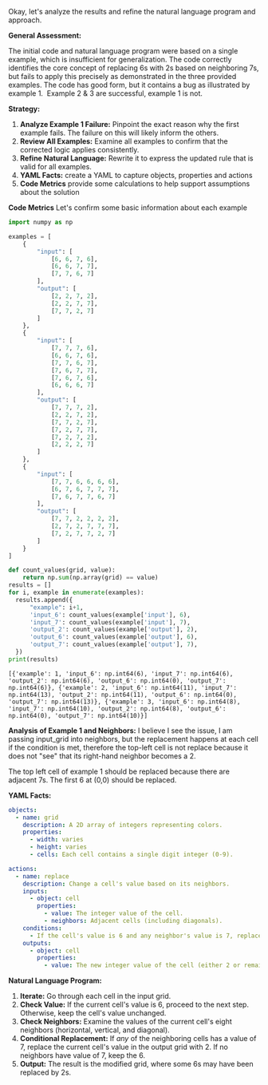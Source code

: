Okay, let's analyze the results and refine the natural language program and approach.

**General Assessment:**

The initial code and natural language program were based on a single example, which is insufficient for generalization. The code correctly identifies the core concept of replacing 6s with 2s based on neighboring 7s, but fails to apply this precisely as demonstrated in the three provided examples. The code has good form, but it contains a bug as illustrated by example 1.  Example 2 & 3 are successful, example 1 is not.

**Strategy:**

1.  **Analyze Example 1 Failure:** Pinpoint the exact reason why the first example fails. The failure on this will likely inform the others.
2.  **Review All Examples:** Examine all examples to confirm that the corrected logic applies consistently.
3. **Refine Natural Language:** Rewrite it to express the updated rule that is valid for all examples.
4.  **YAML Facts:** create a YAML to capture objects, properties and actions
5. **Code Metrics** provide some calculations to help support assumptions about the solution

**Code Metrics**
Let's confirm some basic information about each example


``` python
import numpy as np

examples = [
    {
        "input": [
            [6, 6, 7, 6],
            [6, 6, 7, 7],
            [7, 7, 6, 7]
        ],
        "output": [
            [2, 2, 7, 2],
            [2, 2, 7, 7],
            [7, 7, 2, 7]
        ]
    },
    {
        "input": [
            [7, 7, 7, 6],
            [6, 6, 7, 6],
            [7, 7, 6, 7],
            [7, 6, 7, 7],
            [7, 6, 7, 6],
            [6, 6, 6, 7]
        ],
        "output": [
            [7, 7, 7, 2],
            [2, 2, 7, 2],
            [7, 7, 2, 7],
            [7, 2, 7, 7],
            [7, 2, 7, 2],
            [2, 2, 2, 7]
        ]
    },
    {
        "input": [
            [7, 7, 6, 6, 6, 6],
            [6, 7, 6, 7, 7, 7],
            [7, 6, 7, 7, 6, 7]
        ],
        "output": [
            [7, 7, 2, 2, 2, 2],
            [2, 7, 2, 7, 7, 7],
            [7, 2, 7, 7, 2, 7]
        ]
    }
]

def count_values(grid, value):
    return np.sum(np.array(grid) == value)
results = []
for i, example in enumerate(examples):
  results.append({
      "example": i+1,
      'input_6': count_values(example['input'], 6),
      'input_7': count_values(example['input'], 7),
      'output_2': count_values(example['output'], 2),
      'output_6': count_values(example['output'], 6),
      'output_7': count_values(example['output'], 7),
  })
print(results)


```
```
[{'example': 1, 'input_6': np.int64(6), 'input_7': np.int64(6), 'output_2': np.int64(6), 'output_6': np.int64(0), 'output_7': np.int64(6)}, {'example': 2, 'input_6': np.int64(11), 'input_7': np.int64(13), 'output_2': np.int64(11), 'output_6': np.int64(0), 'output_7': np.int64(13)}, {'example': 3, 'input_6': np.int64(8), 'input_7': np.int64(10), 'output_2': np.int64(8), 'output_6': np.int64(0), 'output_7': np.int64(10)}]

```
**Analysis of Example 1 and Neighbors:**
I believe I see the issue, I am passing input\_grid into neighbors, but the
replacement happens at each cell if the condition is met, therefore the
top-left cell is not replace because it does not "see" that its right-hand
neighbor becomes a 2.

The top left cell of example 1 should be replaced because there are adjacent 7s.
The first 6 at (0,0) should be replaced.

**YAML Facts:**


```yaml
objects:
  - name: grid
    description: A 2D array of integers representing colors.
    properties:
      - width: varies
      - height: varies
      - cells: Each cell contains a single digit integer (0-9).

actions:
  - name: replace
    description: Change a cell's value based on its neighbors.
    inputs:
      - object: cell
        properties:
          - value: The integer value of the cell.
          - neighbors: Adjacent cells (including diagonals).
    conditions:
      - If the cell's value is 6 and any neighbor's value is 7, replace the cell's value with 2.
    outputs:
      - object: cell
        properties:
          - value: The new integer value of the cell (either 2 or remains 6).

```


**Natural Language Program:**

1.  **Iterate:** Go through each cell in the input grid.
2.  **Check Value:** If the current cell's value is 6, proceed to the next step. Otherwise, keep the cell's value unchanged.
3.  **Check Neighbors:** Examine the values of the current cell's eight neighbors (horizontal, vertical, and diagonal).
4.  **Conditional Replacement:** If *any* of the neighboring cells has a value of 7, replace the current cell's value in the output grid with 2. If no neighbors have value of 7, keep the 6.
5.  **Output:** The result is the modified grid, where some 6s may have been replaced by 2s.
